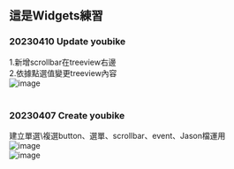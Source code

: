 ## 這是Widgets練習

### 20230410 Update youbike
1.新增scrollbar在treeview右邊 \
2.依據點選值變更treeview內容 \
![image](https://user-images.githubusercontent.com/128680931/230787874-cfa04d80-56ab-49ee-af9d-ad0d710d4eb0.png) 
<br />
<br />
### 20230407 Create youbike
建立單選\複選button、選單、scrollbar、event、Jason檔運用 \
![image](https://user-images.githubusercontent.com/128680931/230654359-f9aa5844-8cb3-43fe-a1c8-62969a36ab04.png) \
![image](https://user-images.githubusercontent.com/128680931/230654460-09dfe820-2029-4665-b4fd-f66679a3535e.png)


